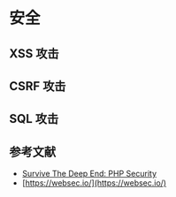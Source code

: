 # 安全

## XSS 攻击

## CSRF 攻击

## SQL 攻击

## 参考文献

- [Survive The Deep End: PHP Security](http://phpsecurity.readthedocs.io/en/latest/index.html)
- [https://websec.io/](https://websec.io/)